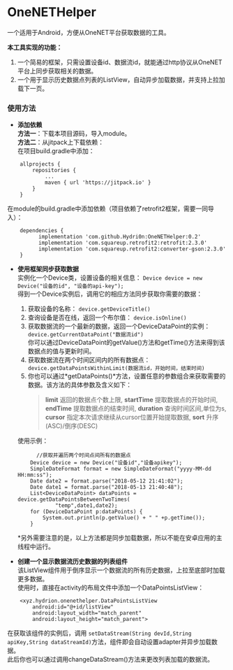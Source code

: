 # OneNETHelper
一个适用于Android，方便从OneNET平台获取数据的工具。  

**本工具实现的功能：**  
1. 一个简易的框架，只需设置设备id、数据流id，就能通过http协议从OneNET平台上同步获取相关的数据。  
2. 一个用于显示历史数据点列表的ListView，自动异步加载数据，并支持上拉加载下一页。  

### 使用方法
- **添加依赖**  
**方法一**：下载本项目源码，导入module。  
**方法二**：从jitpack上下载依赖：  
在项目build.gradle中添加：  
```
	allprojects {  
		repositories {  
			...  
			maven { url 'https://jitpack.io' }  
		}
	}
```  
在module的build.gradle中添加依赖（项目依赖了retrofit2框架，需要一同导入）：
```
	dependencies {
          implementation 'com.github.Hydri0n:OneNETHelper:0.2'
          implementation 'com.squareup.retrofit2:retrofit:2.3.0'
          implementation 'com.squareup.retrofit2:converter-gson:2.3.0'
	}
```

- **使用框架同步获取数据**  
实例化一个Device类，设置设备的相关信息：
`Device device = new Device("设备的id",
"设备的api-key");`  
得到一个Device实例后，调用它的相应方法同步获取你需要的数据：  
	1. 获取设备的名称： `device.getDeviceTitle()`
	2. 查询设备是否在线，返回一个布尔值： `device.isOnline()`
	3. 获取数据流的一个最新的数据，返回一个DeviceDataPoint的实例：`device.getCurrentDataPoint("数据流id")`  
	你可以通过DeviceDataPoint的getValue()方法和getTime()方法来得到该数据点的值与更新时间。  
	4. 获取数据流在两个时间区间内的所有数据点： `device.getDataPointsWithinLimit(数据流id，开始时间，结束时间)`
	5. 你也可以通过*getDataPoints()*方法，设置任意的参数组合来获取需要的数据。该方法的具体参数及含义如下：  
		> **limit** 返回的数据点个数上限, **startTime** 提取数据点的开始时间, **endTime** 提取数据点的结束时间, **duration** 查询时间区间,单位为s, **cursor** 指定本次请求继续从cursor位置开始提取数据, **sort** 升序(ASC)/倒序(DESC)
		
	使用示例：  
	```
	      //获取并遍历两个时间点间所有的数据点
        Device device = new Device("设备id","设备apikey");
        SimpleDateFormat format = new SimpleDateFormat("yyyy-MM-dd HH:mm:ss");
        Date date2 = format.parse("2018-05-12 21:41:02");
        Date date1 = format.parse("2018-05-13 21:40:48");
        List<DeviceDataPoint> dataPoints = device.getDataPointsBetweenTwoTimes(
                "temp",date1,date2);
        for (DeviceDataPoint p:dataPoints) {
            System.out.println(p.getValue() + " " +p.getTime());
        }
	```  

	\*另外需要注意的是，以上方法都是同步加载数据，所以不能在安卓应用的主线程中运行。
- **创建一个显示数据流历史数据的列表组件**  
该ListView组件用于倒序显示一个数据流的所有历史数据，上拉至底部时加载更多数据。  
使用时，直接在activity的布局文件中添加一个DataPointsListView：
```
    <xyz.hydrion.onenethelper.DataPointsListView
        android:id="@+id/listView"
        android:layout_width="match_parent"
        android:layout_height="match_parent">
```  
  在获取该组件的实例后，调用
`setDataStream(String devId,String apiKey,String dataStreamId)`方法，组件即会自动设置adapter并异步加载数据。  
此后你也可以通过调用changeDataStream()方法来更改列表加载的数据流。
